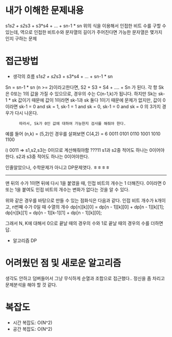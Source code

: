 # 내가 이해한 문제내용
s1*s2 + s2*s3 + s3*s4 + ... + sn-1 * sn 위의 식을 이용해서 인접한 비트 수를 구할 수 있는데,
역으로 인접한 비트수와 문자열의 길이가 주어진다면 가능한 문자열은 몇가지 인지 구하는 문제

# 접근방법
- 생각의 흐름
s1*s2 + s2*s3 + s3*s4 + ... + sn-1 * sn

Sn = sn-1 * sn (n >= 2)이라고한다면,
S2 + S3 + S4 + .... + Sn 가 된다.
각 항 Sk은 0또는 1의 값을 가질 수 있으므로, 경우의 수는 C(n-1,k)가 됩니다.
하지만 Sk는 sk-1 * sk 값이기 때문에
값이 1이라면 sk-1과 sk 둘다 1이기 때문에 문제가 없지만,
값이 0이라면 sk-1 = 0 and sk = 1,
          sk-1 = 1 and sk = 0,
          sk-1 = 0 and sk = 0 의 3가지 경우가 다시 나온다.

          따라서, Sk가 0인 값에 대하여 가능한지 검사를 해줘야 한다.

예를 들어 (n,k) = (5,2)인 경우를 살펴보면
C(4,2) = 6
0011 0101 0110 1001 1010 1100

i) 0011 => s1,s2,s3는 0이므로 계산해줘야함
  ???11
  s1과 s2중 적어도 하나는 0이어야한다.
  s2과 s3중 적어도 하나는 0이어야한다.

  인줄알았으나, 수학문제가 아니고 DP문제엿다. ㅎㅎㅎㅎ


  -------------------------------------------------


맨 뒤의 수가 1이면 뒤에 다시 1을 붙였을 때, 인접 비트의 개수는 1 더해진다.
0이라면 0 또는 1을 붙여도 인접 비트의 개수는 변화가 없다는 것을 알 수 있다.

위와 같은 경우를 바탕으로 만들 수 있는 점화식은 다음과 같다.
인접 비트 개수가 k개이고, n번째 수가 0일 때 수열의 개수
dp[n][k][0] = dp[n - 1][k][0] + dp[n - 1][k][1];
dp[n][k][1] = dp[n - 1][k-1][1] + dp[n - 1][k][0];


그래서 N, K에 대해서 0으로 끝날 때의 경우의 수와 1로 끝날 때의 경우의 수를 더하면 답.


- 알고리즘
DP


# 어려웠던 점 및 새로운 알고리즘
생각도 안하고 덤벼들어서 그냥 무식하게 순열과 조합으로 접근했다.. 정신을 좀 차리고 문제분석을 해야 할 것 같다.


# 복잡도
- 시간 복잡도: O(N^2)
- 공간 복잡도: O(N^2)
